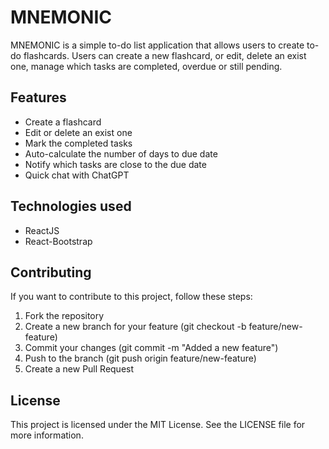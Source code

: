# MNEMONIC

MNEMONIC is a simple to-do list application that allows users to create to-do flashcards. Users can create a new flashcard, or edit, delete an exist one, manage which tasks are completed, overdue or still pending.

## Features

* Create a flashcard
* Edit or delete an exist one
* Mark the completed tasks
* Auto-calculate the number of days to due date
* Notify which tasks are close to the due date
* Quick chat with ChatGPT

## Technologies used

* ReactJS
* React-Bootstrap

## Contributing
If you want to contribute to this project, follow these steps:

1. Fork the repository
2. Create a new branch for your feature (git checkout -b feature/new-feature)
3. Commit your changes (git commit -m "Added a new feature")
4. Push to the branch (git push origin feature/new-feature)
5. Create a new Pull Request

## License
This project is licensed under the MIT License. See the LICENSE file for more information.
